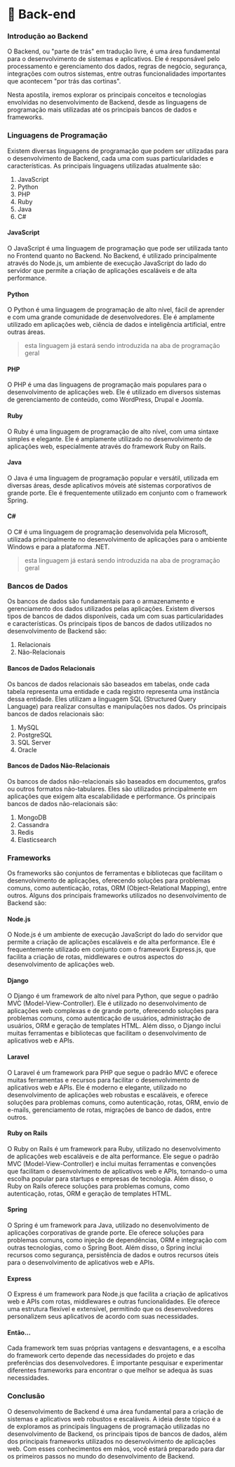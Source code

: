 # 🎒 Back-end

### Introdução ao Backend

O Backend, ou "parte de trás" em tradução livre, é uma área fundamental para o desenvolvimento de sistemas e aplicativos. Ele é responsável pelo processamento e gerenciamento dos dados, regras de negócio, segurança, integrações com outros sistemas, entre outras funcionalidades importantes que acontecem "por trás das cortinas".

Nesta apostila, iremos explorar os principais conceitos e tecnologias envolvidas no desenvolvimento de Backend, desde as linguagens de programação mais utilizadas até os principais bancos de dados e frameworks.

### Linguagens de Programação

Existem diversas linguagens de programação que podem ser utilizadas para o desenvolvimento de Backend, cada uma com suas particularidades e características. As principais linguagens utilizadas atualmente são:

1. JavaScript
2. Python
3. PHP
4. Ruby
5. Java
6. C#

#### JavaScript

O JavaScript é uma linguagem de programação que pode ser utilizada tanto no Frontend quanto no Backend. No Backend, é utilizado principalmente através do Node.js, um ambiente de execução JavaScript do lado do servidor que permite a criação de aplicações escaláveis e de alta performance.

#### Python

O Python é uma linguagem de programação de alto nível, fácil de aprender e com uma grande comunidade de desenvolvedores. Ele é amplamente utilizado em aplicações web, ciência de dados e inteligência artificial, entre outras áreas.

> esta linguagem já estará sendo introduzida na aba de programação geral

#### PHP

O PHP é uma das linguagens de programação mais populares para o desenvolvimento de aplicações web. Ele é utilizado em diversos sistemas de gerenciamento de conteúdo, como WordPress, Drupal e Joomla.

#### Ruby

O Ruby é uma linguagem de programação de alto nível, com uma sintaxe simples e elegante. Ele é amplamente utilizado no desenvolvimento de aplicações web, especialmente através do framework Ruby on Rails.

#### Java

O Java é uma linguagem de programação popular e versátil, utilizada em diversas áreas, desde aplicativos móveis até sistemas corporativos de grande porte. Ele é frequentemente utilizado em conjunto com o framework Spring.

#### C\#

O C# é uma linguagem de programação desenvolvida pela Microsoft, utilizada principalmente no desenvolvimento de aplicações para o ambiente Windows e para a plataforma .NET.

> esta linguagem já estará sendo introduzida na aba de programação geral

### Bancos de Dados

Os bancos de dados são fundamentais para o armazenamento e gerenciamento dos dados utilizados pelas aplicações. Existem diversos tipos de bancos de dados disponíveis, cada um com suas particularidades e características. Os principais tipos de bancos de dados utilizados no desenvolvimento de Backend são:

1. Relacionais
2. Não-Relacionais

#### Bancos de Dados Relacionais

Os bancos de dados relacionais são baseados em tabelas, onde cada tabela representa uma entidade e cada registro representa uma instância dessa entidade. Eles utilizam a linguagem SQL (Structured Query Language) para realizar consultas e manipulações nos dados. Os principais bancos de dados relacionais são:

1. MySQL
2. PostgreSQL
3. SQL Server
4. Oracle

#### Bancos de Dados Não-Relacionais

Os bancos de dados não-relacionais são baseados em documentos, grafos ou outros formatos não-tabulares. Eles são utilizados principalmente em aplicações que exigem alta escalabilidade e performance. Os principais bancos de dados não-relacionais são:

1. MongoDB
2. Cassandra
3. Redis
4. Elasticsearch

### Frameworks

Os frameworks são conjuntos de ferramentas e bibliotecas que facilitam o desenvolvimento de aplicações, oferecendo soluções para problemas comuns, como autenticação, rotas, ORM (Object-Relational Mapping), entre outros. Alguns dos principais frameworks utilizados no desenvolvimento de Backend são:

#### Node.js

O Node.js é um ambiente de execução JavaScript do lado do servidor que permite a criação de aplicações escaláveis e de alta performance. Ele é frequentemente utilizado em conjunto com o framework Express.js, que facilita a criação de rotas, middlewares e outros aspectos do desenvolvimento de aplicações web.

#### Django

O Django é um framework de alto nível para Python, que segue o padrão MVC (Model-View-Controller). Ele é utilizado no desenvolvimento de aplicações web complexas e de grande porte, oferecendo soluções para problemas comuns, como autenticação de usuários, administração de usuários, ORM e geração de templates HTML. Além disso, o Django inclui muitas ferramentas e bibliotecas que facilitam o desenvolvimento de aplicativos web e APIs.

#### Laravel

O Laravel é um framework para PHP que segue o padrão MVC e oferece muitas ferramentas e recursos para facilitar o desenvolvimento de aplicativos web e APIs. Ele é moderno e elegante, utilizado no desenvolvimento de aplicações web robustas e escaláveis, e oferece soluções para problemas comuns, como autenticação, rotas, ORM, envio de e-mails, gerenciamento de rotas, migrações de banco de dados, entre outros.

#### Ruby on Rails

O Ruby on Rails é um framework para Ruby, utilizado no desenvolvimento de aplicações web escaláveis e de alta performance. Ele segue o padrão MVC (Model-View-Controller) e inclui muitas ferramentas e convenções que facilitam o desenvolvimento de aplicativos web e APIs, tornando-o uma escolha popular para startups e empresas de tecnologia. Além disso, o Ruby on Rails oferece soluções para problemas comuns, como autenticação, rotas, ORM e geração de templates HTML.

#### Spring

O Spring é um framework para Java, utilizado no desenvolvimento de aplicações corporativas de grande porte. Ele oferece soluções para problemas comuns, como injeção de dependências, ORM e integração com outras tecnologias, como o Spring Boot. Além disso, o Spring inclui recursos como segurança, persistência de dados e outros recursos úteis para o desenvolvimento de aplicativos web e APIs.

#### Express

O Express é um framework para Node.js que facilita a criação de aplicativos web e APIs com rotas, middlewares e outras funcionalidades. Ele oferece uma estrutura flexível e extensível, permitindo que os desenvolvedores personalizem seus aplicativos de acordo com suas necessidades.

#### Então...

Cada framework tem suas próprias vantagens e desvantagens, e a escolha do framework certo depende das necessidades do projeto e das preferências dos desenvolvedores. É importante pesquisar e experimentar diferentes frameworks para encontrar o que melhor se adequa às suas necessidades.

### Conclusão

O desenvolvimento de Backend é uma área fundamental para a criação de sistemas e aplicativos web robustos e escaláveis. A ideia deste tópico é a de exploramos as principais linguagens de programação utilizadas no desenvolvimento de Backend, os principais tipos de bancos de dados, além dos principais frameworks utilizados no desenvolvimento de aplicações web. Com esses conhecimentos em mãos, você estará preparado para dar os primeiros passos no mundo do desenvolvimento de Backend.





